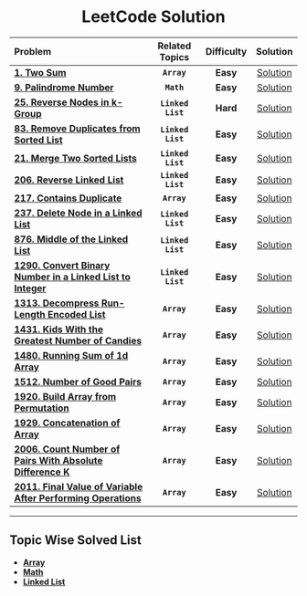 <div align = "center" >
  
  # LeetCode Solution

  |Problem | Related Topics | Difficulty| Solution | 
  | :----  | :------------: |:-------: | :------: |
  | [**1. Two Sum**](https://leetcode.com/problems/two-sum/) | **`Array`** |**Easy**| [Solution](https://git.io/JPrPL)|
  | [**9. Palindrome Number**](https://leetcode.com/problems/palindrome-number/) |**`Math`** |**Easy**| [Solution](https://git.io/JX4v2)|
  | [**25. Reverse Nodes in k-Group**](https://leetcode.com/problems/reverse-nodes-in-k-group/) | **`Linked List`** | **Hard** | [Solution](https://git.io/JPr2f)|
  | [**83. Remove Duplicates from Sorted List**](https://leetcode.com/problems/remove-duplicates-from-sorted-list/) | **`Linked List`** | **Easy** | [Solution](https://git.io/JP7Le) |
  | [**21. Merge Two Sorted Lists**](https://leetcode.com/problems/merge-two-sorted-lists/) | **`Linked List`** | **Easy** | [Solution](https://git.io/JPKF4)|
  | [**206. Reverse Linked List**](https://leetcode.com/problems/reverse-linked-list/) | **`Linked List`** | **Easy** | [Solution](https://git.io/JPV3B)|
  | [**217. Contains Duplicate**](https://leetcode.com/problems/contains-duplicate/) |**`Array`** | **Easy** | [Solution](https://git.io/JXg2U)
  | [**237. Delete Node in a Linked List**](https://leetcode.com/problems/delete-node-in-a-linked-list/)| **`Linked List`** | **Easy** | [Solution](https://git.io/JPgWd)|
  | [**876. Middle of the Linked List**](https://git.io/JPgle) | **`Linked List`** | **Easy** | [Solution](https://git.io/JPgle) |
  |[**1290. Convert Binary Number in a Linked List to Integer**](https://leetcode.com/problems/convert-binary-number-in-a-linked-list-to-integer/) | **`Linked List`** | **Easy** | [Solution](https://git.io/JPgaZ) |
  | [**1313. Decompress Run-Length Encoded List**](https://leetcode.com/problems/decompress-run-length-encoded-list/) |**`Array`** |**Easy** | [Solution](https://git.io/JPbVr)
  | [**1431. Kids With the Greatest Number of Candies**](https://leetcode.com/problems/kids-with-the-greatest-number-of-candies/) |**`Array`** | **Easy** | [Solution](https://git.io/JP7To) |
  | [**1480. Running Sum of 1d Array**](https://leetcode.com/problems/running-sum-of-1d-array/) | **`Array`** | **Easy** | [Solution](https://git.io/JPQoP) |
  | [**1512. Number of Good Pairs**](https://leetcode.com/problems/number-of-good-pairs/) | **`Array`** |**Easy** | [Solution](https://git.io/JPdjw) |
  | [**1920. Build Array from Permutation**](https://leetcode.com/problems/build-array-from-permutation/) | **`Array`** | **Easy** |[Solution](https://git.io/JPyMN) |
  | [**1929. Concatenation of Array**](https://leetcode.com/problems/concatenation-of-array/) | **`Array`** | **Easy** | [Solution](https://git.io/JPHKo) |
  | [**2006. Count Number of Pairs With Absolute Difference K**](https://leetcode.com/problems/count-number-of-pairs-with-absolute-difference-k/) | **`Array`** | **Easy** | [Solution](https://git.io/JPbMM) |
  | [**2011. Final Value of Variable After Performing Operations**](https://leetcode.com/problems/final-value-of-variable-after-performing-operations/) | **`Array`** | **Easy** | [Solution](https://git.io/JPQRs)|
  
 -----

  </div>
  
  ## Topic Wise Solved List
  
* [**Array**](https://git.io/JPH6e)
* [**Math**](https://git.io/JX4f1)
* [**Linked List**](https://git.io/JPgWy)

